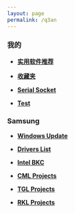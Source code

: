 ```yaml
---
layout: page
permalink: /q3an
---
```


### 我的
* **[实用软件推荐](/software)** 

* **[收藏夹](/links)** 

* **[Serial Socket](/serialSocket)** 

* **[Test](/test)** 

### Samsung
* **[Windows Update](/samsung/wu)** 

* **[Drivers List](/samsung/items)** 

* **[Intel BKC](/samsung/bkc)** 

* **[CML Projects](/samsung/cml)** 

* **[TGL Projects](/samsung/tgl)** 

* **[RKL Projects](/samsung/rkl)** 
